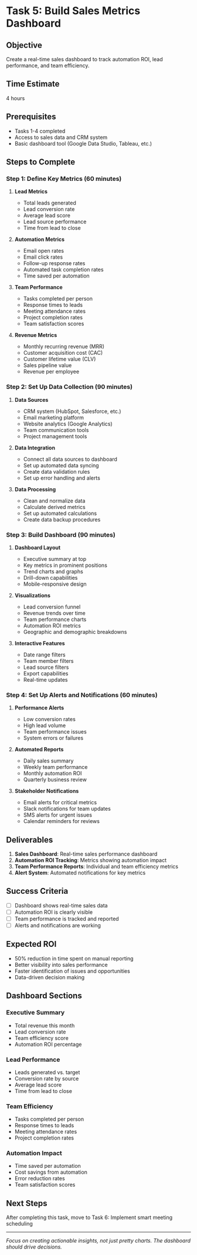 # Task 5: Build Sales Metrics Dashboard

## Objective
Create a real-time sales dashboard to track automation ROI, lead performance, and team efficiency.

## Time Estimate
4 hours

## Prerequisites
- Tasks 1-4 completed
- Access to sales data and CRM system
- Basic dashboard tool (Google Data Studio, Tableau, etc.)

## Steps to Complete

### Step 1: Define Key Metrics (60 minutes)
1. **Lead Metrics**
   - Total leads generated
   - Lead conversion rate
   - Average lead score
   - Lead source performance
   - Time from lead to close

2. **Automation Metrics**
   - Email open rates
   - Email click rates
   - Follow-up response rates
   - Automated task completion rates
   - Time saved per automation

3. **Team Performance**
   - Tasks completed per person
   - Response times to leads
   - Meeting attendance rates
   - Project completion rates
   - Team satisfaction scores

4. **Revenue Metrics**
   - Monthly recurring revenue (MRR)
   - Customer acquisition cost (CAC)
   - Customer lifetime value (CLV)
   - Sales pipeline value
   - Revenue per employee

### Step 2: Set Up Data Collection (90 minutes)
1. **Data Sources**
   - CRM system (HubSpot, Salesforce, etc.)
   - Email marketing platform
   - Website analytics (Google Analytics)
   - Team communication tools
   - Project management tools

2. **Data Integration**
   - Connect all data sources to dashboard
   - Set up automated data syncing
   - Create data validation rules
   - Set up error handling and alerts

3. **Data Processing**
   - Clean and normalize data
   - Calculate derived metrics
   - Set up automated calculations
   - Create data backup procedures

### Step 3: Build Dashboard (90 minutes)
1. **Dashboard Layout**
   - Executive summary at top
   - Key metrics in prominent positions
   - Trend charts and graphs
   - Drill-down capabilities
   - Mobile-responsive design

2. **Visualizations**
   - Lead conversion funnel
   - Revenue trends over time
   - Team performance charts
   - Automation ROI metrics
   - Geographic and demographic breakdowns

3. **Interactive Features**
   - Date range filters
   - Team member filters
   - Lead source filters
   - Export capabilities
   - Real-time updates

### Step 4: Set Up Alerts and Notifications (60 minutes)
1. **Performance Alerts**
   - Low conversion rates
   - High lead volume
   - Team performance issues
   - System errors or failures

2. **Automated Reports**
   - Daily sales summary
   - Weekly team performance
   - Monthly automation ROI
   - Quarterly business review

3. **Stakeholder Notifications**
   - Email alerts for critical metrics
   - Slack notifications for team updates
   - SMS alerts for urgent issues
   - Calendar reminders for reviews

## Deliverables
1. **Sales Dashboard**: Real-time sales performance dashboard
2. **Automation ROI Tracking**: Metrics showing automation impact
3. **Team Performance Reports**: Individual and team efficiency metrics
4. **Alert System**: Automated notifications for key metrics

## Success Criteria
- [ ] Dashboard shows real-time sales data
- [ ] Automation ROI is clearly visible
- [ ] Team performance is tracked and reported
- [ ] Alerts and notifications are working

## Expected ROI
- 50% reduction in time spent on manual reporting
- Better visibility into sales performance
- Faster identification of issues and opportunities
- Data-driven decision making

## Dashboard Sections

### Executive Summary
- Total revenue this month
- Lead conversion rate
- Team efficiency score
- Automation ROI percentage

### Lead Performance
- Leads generated vs. target
- Conversion rate by source
- Average lead score
- Time from lead to close

### Team Efficiency
- Tasks completed per person
- Response times to leads
- Meeting attendance rates
- Project completion rates

### Automation Impact
- Time saved per automation
- Cost savings from automation
- Error reduction rates
- Team satisfaction scores

## Next Steps
After completing this task, move to Task 6: Implement smart meeting scheduling

---
*Focus on creating actionable insights, not just pretty charts. The dashboard should drive decisions.*

